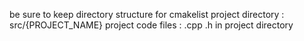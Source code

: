 be sure to keep directory structure for cmakelist
project directory : src/{PROJECT_NAME}
project code files : .cpp .h in project directory